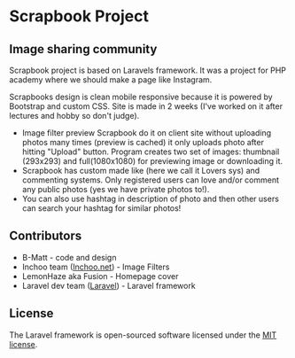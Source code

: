 # Scrapbook Project
## Image sharing community 

Scrapbook project is based on Laravels framework. It was a project for PHP academy where we should make a page like Instagram. 

Scrapbooks design is clean mobile responsive because it is powered by Bootstrap and custom CSS. Site is made in 2 weeks (I've worked on it after lectures and hobby so don't judge). 

- Image filter preview Scrapbook do it on client site without uploading photos many times (preview is cached) it only uploads photo after hitting "Upload" button. Program creates two set of images: thumbnail (293x293) and full(1080x1080) for previewing image or downloading it. 
- Scrapbook has custom made like (here we call it Lovers sys) and commenting systems. Only registered users can love and/or comment any public photos (yes we have private photos to!). 
- You can also use hashtag in description of photo and then other users can search your hashtag for similar photos!

## Contributors

- B-Matt - code and design
- Inchoo team ([Inchoo.net](http://inchoo.net/)) - Image Filters
- LemonHaze aka Fusion - Homepage cover
- Laravel dev team ([Laravel](https://laravel.com/)) - Laravel framework

## License

The Laravel framework is open-sourced software licensed under the [MIT license](http://opensource.org/licenses/MIT).
